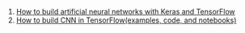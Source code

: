 1. [How to build artificial neural networks with Keras and TensorFlow](https://www.machinelearningnuggets.com/how-to-build-artificial-neural-networks-with-keras-and-tensorflow)
2. [How to build CNN in TensorFlow(examples, code, and notebooks)](https://www.machinelearningnuggets.com/cnn-tensorflow/)